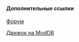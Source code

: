 #### Дополнительные ссылки

[Форум](https://cs-mapping.com.ua/forum/forumdisplay.php?f=189)

[Движок на ModDB](https://www.moddb.com/engines/xash3d-engine/)
